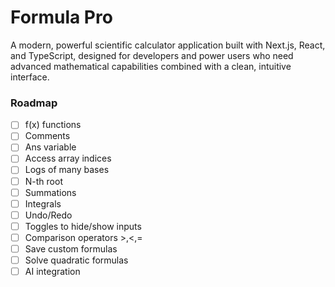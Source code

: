# Formula Pro

A modern, powerful scientific calculator application built with Next.js, React, and TypeScript, designed for developers and power users who need advanced mathematical capabilities combined with a clean, intuitive interface.

### Roadmap
- [ ] f(x) functions
- [ ] Comments
- [ ] Ans variable
- [ ] Access array indices
- [ ] Logs of many bases
- [ ] N-th root
- [ ] Summations
- [ ] Integrals
- [ ] Undo/Redo
- [ ] Toggles to hide/show inputs
- [ ] Comparison operators >,<,=
- [ ] Save custom formulas
- [ ] Solve quadratic formulas
- [ ] AI integration
